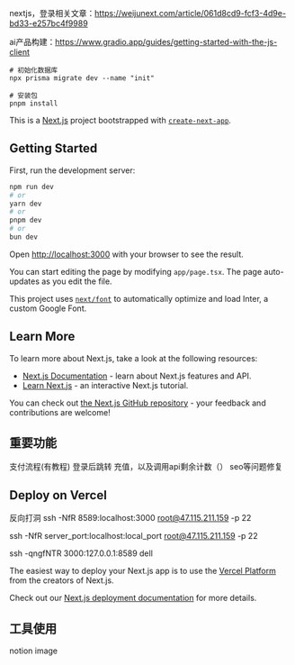 nextjs，登录相关文章：https://weijunext.com/article/061d8cd9-fcf3-4d9e-bd33-e257bc4f9989

ai产品构建：https://www.gradio.app/guides/getting-started-with-the-js-client


```shell
# 初始化数据库
npx prisma migrate dev --name "init"

# 安装包
pnpm install

```

This is a [Next.js](https://nextjs.org/) project bootstrapped with [`create-next-app`](https://github.com/vercel/next.js/tree/canary/packages/create-next-app).

## Getting Started

First, run the development server:

```bash
npm run dev
# or
yarn dev
# or
pnpm dev
# or
bun dev
```

Open [http://localhost:3000](http://localhost:3000) with your browser to see the result.

You can start editing the page by modifying `app/page.tsx`. The page auto-updates as you edit the file.

This project uses [`next/font`](https://nextjs.org/docs/basic-features/font-optimization) to automatically optimize and load Inter, a custom Google Font.

## Learn More

To learn more about Next.js, take a look at the following resources:

- [Next.js Documentation](https://nextjs.org/docs) - learn about Next.js features and API.
- [Learn Next.js](https://nextjs.org/learn) - an interactive Next.js tutorial.

You can check out [the Next.js GitHub repository](https://github.com/vercel/next.js/) - your feedback and contributions are welcome!

## 重要功能
支付流程(有教程)
登录后跳转
充值，以及调用api剩余计数（）
seo等问题修复

## Deploy on Vercel

反向打洞
ssh -NfR 8589:localhost:3000 root@47.115.211.159 -p 22

ssh -NfR server_port:localhost:local_port root@47.115.211.159 -p 22

ssh -qngfNTR 3000:127.0.0.1:8589 dell

The easiest way to deploy your Next.js app is to use the [Vercel Platform](https://vercel.com/new?utm_medium=default-template&filter=next.js&utm_source=create-next-app&utm_campaign=create-next-app-readme) from the creators of Next.js.

Check out our [Next.js deployment documentation](https://nextjs.org/docs/deployment) for more details.


## 工具使用

notion image